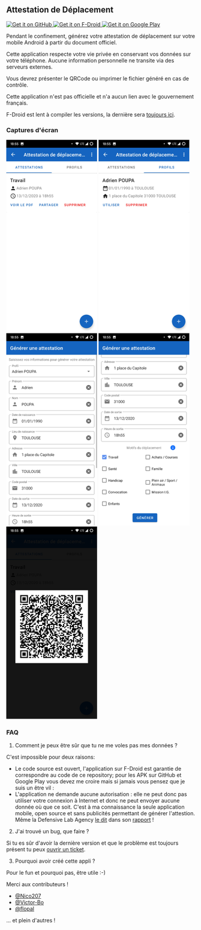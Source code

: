 ## Attestation de Déplacement

<a href="https://github.com/AdrienPoupa/AttestationDeplacement/releases" target="_blank">
	<img src="https://raw.githubusercontent.com/AdrienPoupa/AttestationDeplacement/master/images/get-it-on-github.png" alt="Get it on GitHub" height="90"/>
</a>
<a href="https://f-droid.org/packages/com.poupa.attestationdeplacement" target="_blank">
	<img src="https://raw.githubusercontent.com/AdrienPoupa/AttestationDeplacement/master/images/get-it-on-fdroid.png" alt="Get it on F-Droid" height="90"/>
</a>
<a href='https://play.google.com/store/apps/details?id=com.poupa.attestationdeplacement'>
	<img src='https://raw.githubusercontent.com/AdrienPoupa/AttestationDeplacement/master/images/get-it-on-playstore.png' alt="Get it on Google Play" height="90"/>
</a>

Pendant le confinement, générez votre attestation de déplacement sur votre mobile Android à partir du document officiel.

Cette application respecte votre vie privée en conservant vos données sur votre téléphone.
Aucune information personnelle ne transite via des serveurs externes.

Vous devrez présenter le QRCode ou imprimer le fichier généré en cas de contrôle.

Cette application n'est pas officielle et n'a aucun lien avec le gouvernement français.

F-Droid est lent à compiler les versions, la dernière sera 
[toujours ici](https://github.com/AdrienPoupa/AttestationDeplacement/releases).

### Captures d'écran
<img src="./fastlane/metadata/android/fr/images/phoneScreenshots/1.png" width="242" height="512"/> <img src="./fastlane/metadata/android/fr/images/phoneScreenshots/2.png" width="242" height="512"/> <img src="./fastlane/metadata/android/fr/images/phoneScreenshots/3.png" width="242" height="512"/> <img src="./fastlane/metadata/android/fr/images/phoneScreenshots/4.png" width="242" height="512"/> <img src="./fastlane/metadata/android/fr/images/phoneScreenshots/5.png" width="242" height="512"/>

### FAQ

1. Comment je peux être sûr que tu ne me voles pas mes données ?

C'est impossible pour deux raisons:
- Le code source est ouvert, l'application sur F-Droid est garantie de correspondre au code de ce
repository; pour les APK sur GitHub et Google Play vous devez me croire mais si jamais vous pensez
que je suis un être vil :
- L'application ne demande aucune autorisation : elle ne peut donc pas utiliser votre connexion à Internet et donc
ne peut envoyer aucune donnée où que ce soit.
C'est à ma connaissance la seule application mobile, open source et sans publicités permettant de générer l'attestion.
Même la Defensive Lab Agency [le dit](https://twitter.com/defensive_lab/status/1250482375139655681) 
dans son [rapport](https://forensic.defensive-lab.agency/covid/reports/4c5136979e951032607bd89c1ed0c828a644d46917b1814d526f02821a20b745/) !

2. J'ai trouvé un bug, que faire ?

Si tu es sûr d'avoir la dernière version et que le problème est toujours présent tu peux 
[ouvrir un ticket](https://github.com/AdrienPoupa/AttestationDeplacement/issues/new).

3. Pourquoi avoir créé cette appli ?

Pour le fun et pourquoi pas, être utile :-)


Merci aux contributeurs !

- [@Nico207](https://github.com/Nico207)
- [@Victor-Bo](https://github.com/Victor-Bo)
- [@flopal](https://github.com/flopal)

... et plein d'autres !
